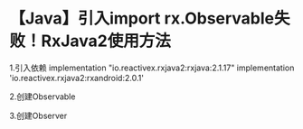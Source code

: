# 【Java】引入import rx.Observable失败！RxJava2使用方法


1.引入依赖
implementation "io.reactivex.rxjava2:rxjava:2.1.17" implementation 'io.reactivex.rxjava2:rxandroid:2.0.1'

2.创建Observable

3.创建Observer
 
